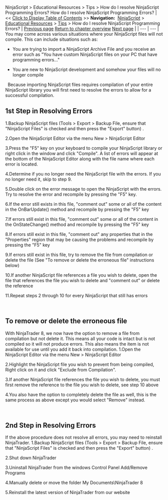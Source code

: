 ﻿
NinjaScript > Educational Resources > Tips > How do I resolve NinjaScript Programming Errors?
How do I resolve NinjaScript Programming Errors?
| << [Click to Display Table of Contents](how_do_i_resolve_ninjascript_p.md) >> **Navigation:**     [NinjaScript](ninjascript-1.md) > [Educational Resources](educational_resources-1.md) > [Tips](tips-1.md) > How do I resolve NinjaScript Programming Errors? | [Previous page](formatting_numbers-1.md) [Return to chapter overview](tips-1.md) [Next page](make_sure_you_have_enough_bars-1.md) |
| --- | --- |
You may come across various situations where your NinjaScript files will not compile. This can include situations such as:
- You are trying to import a NinjaScript Archive File and you receive an error such as "You have custom NinjaScript files on your PC that have programming errors..."

- You are new to NinjaScript development and somehow your files will no longer compile

 
Because importing NinjaScript files requires compilation of your entire NinjaScript library you will first need to resolve the errors to allow for a successful compilation.
 
## 1st Step in Resolving Errors
1.Backup NinjaScript files (Tools > Export > Backup File, ensure that "NinjaScript Files" is checked and then press the "Export" button) .

2.Open the NinjaScript Editor via the menu New > NinjaScript Editor

3.Press the "F5" key on your keyboard to compile your NinjaScript library or right click in the window and click "Compile". A list of errors will appear at the bottom of the NinjaScript Editor along with the file name where each error is located.

4.Determine if you no longer need the NinjaScript file with the errors. If you no longer need it, skip to step 9.

5.Double click on the error message to open the NinjaScript with the errors. Try to resolve the error and recompile by pressing the "F5" key.

6.If the error still exists in this file, "comment out" some or all of the content in the OnBarUpdate() method and recompile by pressing the "F5" key

7.If errors still exist in this file, "comment out" some or all of the content in the OnStateChange() method and recompile by pressing the "F5" key

8.If errors still exist in this file, "comment out" any properties that in the "Properties" region that may be causing the problems and recompile by pressing the "F5" key

9.If errors still exist in this file, try to remove the file from compilation or delete the file (See "To remove or delete the erroneous file" instructions below)

10.If another NinjaScript file references a file you wish to delete, open the file that references the file you wish to delete and "comment out" or delete the reference

11.Repeat steps 2 through 10 for every NinjaScript that still has errors

 
## To remove or delete the erroneous file
With NinjaTrader 8, we now have the option to remove a file from compilation but not delete it.
This means all your code is intact but is not compiled so it will not produce errors. This also means the item is not available for use until you add it back into compilation.
1.Open the NinjaScript Editor via the menu New > NinjaScript Editor

2.Highlight the NinjaScript file you wish to prevent from being compiled, Right click on it and click "Exclude from Compilation".

3.If another NinjaScript file references the file you wish to delete, you must first remove the reference to the file you wish to delete, see step 10 above

4.You also have the option to completely delete the file as well, this is the same process as above except you would select "Remove" instead.

 
## 2nd Step in Resolving Errors
If the above procedure does not resolve all errors, you may need to reinstall NinjaTrader.
1.Backup NinjaScript files (Tools > Export > Backup File, ensure that "NinjaScript Files" is checked and then press the "Export" button) .

2.Shut down NinjaTrader

3.Uninstall NinjaTrader from the windows Control Panel Add/Remove Programs

4.Manually delete or move the folder My Documents\\NinjaTrader 8

5.Reinstall the latest version of NinjaTrader from our website

